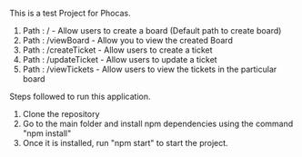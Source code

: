 This is a test Project for Phocas. 


1. Path : /                        -  Allow users to create a board (Default path to create board)
2. Path : /viewBoard               -  Allow you to view the created Board
3. Path : /createTicket            -  Allow users to create a ticket 
4. Path : /updateTicket            -  Allow users to update a ticket
5. Path : /viewTickets             -  Allow users to view the tickets in the particular board


Steps followed to run this application.

1. Clone the repository 
2. Go to the main folder and install npm dependencies using the command "npm install"
3. Once it is installed, run "npm start" to start the project.
